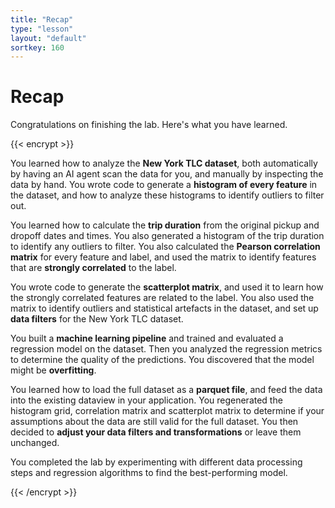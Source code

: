 ```yaml
---
title: "Recap"
type: "lesson"
layout: "default"
sortkey: 160
---
```


# Recap

Congratulations on finishing the lab. Here's what you have learned.

{{< encrypt >}}

You learned how to analyze the **New York TLC dataset**, both automatically by having an AI agent scan the data for you, and manually by inspecting the data by hand. You wrote code to generate a **histogram of every feature** in the dataset, and how to analyze these histograms to identify outliers to filter out.

You learned how to calculate the **trip duration** from the original pickup and dropoff dates and times. You also generated a histogram of the trip duration to identify any outliers to filter. You also calculated the **Pearson correlation matrix** for every feature and label, and used the matrix to identify features that are **strongly correlated** to the label.

You wrote code to generate the **scatterplot matrix**, and used it to learn how the strongly correlated features are related to the label. You also used the matrix to identify outliers and statistical artefacts in the dataset, and set up **data filters** for the New York TLC dataset. 

You built a **machine learning pipeline** and trained and evaluated a regression model on the dataset. Then you analyzed the regression metrics to determine the quality of the predictions. You discovered that the model might be **overfitting**. 

You learned how to load the full dataset as a **parquet file**, and feed the data into the existing dataview in your application. You regenerated the histogram grid, correlation matrix and scatterplot matrix to determine if your assumptions about the data are still valid for the full dataset. You then decided to **adjust your data filters and transformations** or leave them unchanged.

You completed the lab by experimenting with different data processing steps and regression algorithms to find the best-performing model. 

{{< /encrypt >}}